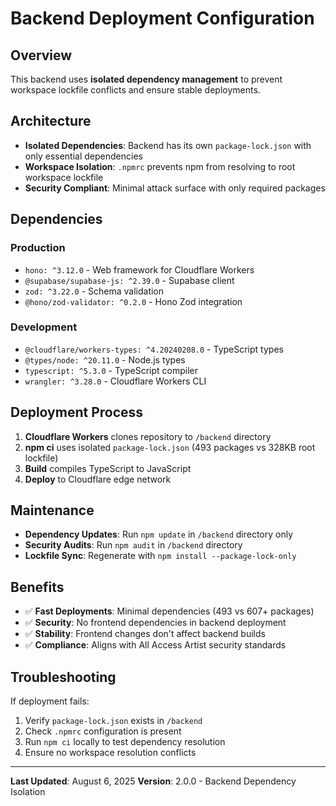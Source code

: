 # Backend Deployment Configuration

## Overview
This backend uses **isolated dependency management** to prevent workspace lockfile conflicts and ensure stable deployments.

## Architecture
- **Isolated Dependencies**: Backend has its own `package-lock.json` with only essential dependencies
- **Workspace Isolation**: `.npmrc` prevents npm from resolving to root workspace lockfile
- **Security Compliant**: Minimal attack surface with only required packages

## Dependencies
### Production
- `hono: ^3.12.0` - Web framework for Cloudflare Workers
- `@supabase/supabase-js: ^2.39.0` - Supabase client
- `zod: ^3.22.0` - Schema validation
- `@hono/zod-validator: ^0.2.0` - Hono Zod integration

### Development
- `@cloudflare/workers-types: ^4.20240208.0` - TypeScript types
- `@types/node: ^20.11.0` - Node.js types
- `typescript: ^5.3.0` - TypeScript compiler
- `wrangler: ^3.28.0` - Cloudflare Workers CLI

## Deployment Process
1. **Cloudflare Workers** clones repository to `/backend` directory
2. **npm ci** uses isolated `package-lock.json` (493 packages vs 328KB root lockfile)
3. **Build** compiles TypeScript to JavaScript
4. **Deploy** to Cloudflare edge network

## Maintenance
- **Dependency Updates**: Run `npm update` in `/backend` directory only
- **Security Audits**: Run `npm audit` in `/backend` directory
- **Lockfile Sync**: Regenerate with `npm install --package-lock-only`

## Benefits
- ✅ **Fast Deployments**: Minimal dependencies (493 vs 607+ packages)
- ✅ **Security**: No frontend dependencies in backend deployment
- ✅ **Stability**: Frontend changes don't affect backend builds
- ✅ **Compliance**: Aligns with All Access Artist security standards

## Troubleshooting
If deployment fails:
1. Verify `package-lock.json` exists in `/backend`
2. Check `.npmrc` configuration is present
3. Run `npm ci` locally to test dependency resolution
4. Ensure no workspace resolution conflicts

---
**Last Updated**: August 6, 2025
**Version**: 2.0.0 - Backend Dependency Isolation

